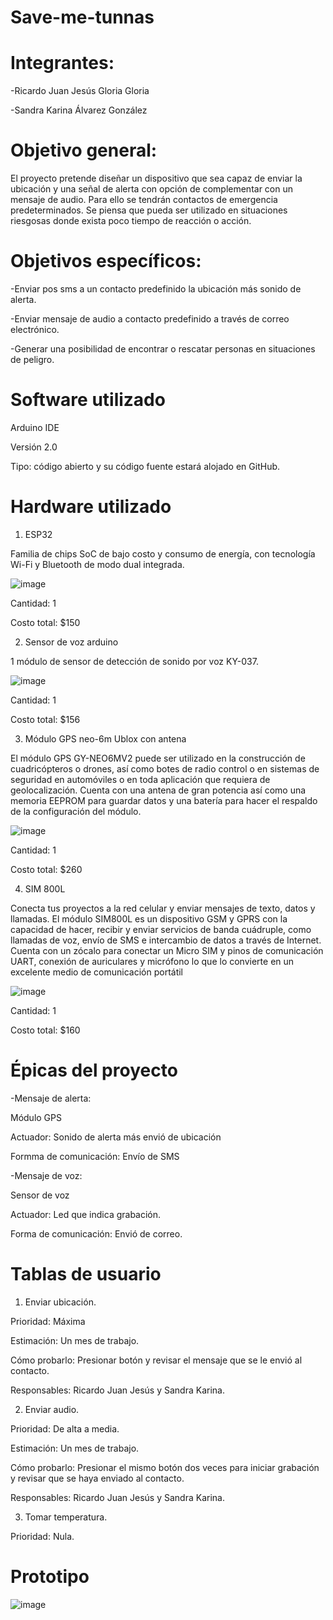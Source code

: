 # Save-me-tunnas

# Integrantes:

-Ricardo Juan Jesús Gloria Gloria

-Sandra Karina Álvarez González


# Objetivo general:

El proyecto pretende diseñar un dispositivo que sea capaz de enviar la ubicación y una señal de alerta con opción de complementar con un mensaje de audio. Para ello se tendrán contactos de emergencia predeterminados. Se piensa que pueda ser utilizado en situaciones riesgosas donde exista poco tiempo de reacción o acción. 

# Objetivos específicos:

-Enviar pos sms a un contacto predefinido la ubicación más sonido de alerta.

-Enviar mensaje de audio a contacto predefinido a través de correo electrónico.

-Generar una posibilidad de encontrar o rescatar personas en situaciones de peligro.


# Software utilizado

Arduino IDE

Versión 2.0

Tipo: código abierto y su código fuente estará alojado en GitHub.


# Hardware utilizado

1. ESP32

Familia de chips SoC de bajo costo y consumo de energía, con tecnología Wi-Fi y Bluetooth de modo dual integrada.

![image](https://user-images.githubusercontent.com/108686186/192938880-9c3dabf7-60b4-434b-a5d0-bb5decc23522.png)

Cantidad: 1

Costo total: $150


2. Sensor de voz arduino

1 módulo de sensor de detección de sonido por voz KY-037.

![image](https://user-images.githubusercontent.com/108686186/192939769-1b47820a-244a-43fa-8dad-267fc87def2b.png)

Cantidad: 1

Costo total: $156

3. Módulo GPS neo-6m Ublox con antena

El módulo GPS GY-NEO6MV2 puede ser utilizado en la construcción de cuadricópteros o drones, así como botes de radio control o en sistemas de seguridad en automóviles o en toda aplicación que requiera de geolocalización.
Cuenta con una antena de gran potencia así como una memoria EEPROM para guardar datos y una batería para hacer el respaldo de la configuración del módulo.

![image](https://user-images.githubusercontent.com/108686186/192941199-2c2f48bf-fde8-4b26-bf55-6ffba48f65b9.png)

Cantidad: 1

Costo total: $260

4. SIM 800L

Conecta tus proyectos a la red celular y enviar mensajes de texto, datos y llamadas. El módulo SIM800L es un dispositivo GSM y GPRS con la capacidad de hacer, recibir y enviar servicios de banda cuádruple, como llamadas de voz, envío de SMS e intercambio de datos a través de Internet. Cuenta con un zócalo para conectar un Micro SIM y pinos de comunicación UART, conexión de auriculares y micrófono lo que lo convierte en un excelente medio de comunicación portátil

![image](https://user-images.githubusercontent.com/108686186/192941609-ea4e6d84-d110-4851-a5a6-b2496d360114.png)

Cantidad: 1

Costo total: $160


# Épicas del proyecto


-Mensaje de alerta:

  Módulo GPS

  Actuador: Sonido de alerta más envió de ubicación

  Formma de comunicación: Envío de SMS


-Mensaje de voz:

  Sensor de voz

  Actuador: Led que indica grabación.

  Forma de comunicación: Envió de correo.


# Tablas de usuario

1. Enviar ubicación. 

Prioridad: Máxima

Estimación: Un mes de trabajo.

Cómo probarlo: Presionar botón y revisar el mensaje que se le envió al contacto.

Responsables: Ricardo Juan Jesús y Sandra Karina.


2. Enviar audio.

Prioridad: De alta a media.

Estimación: Un mes de trabajo.

Cómo probarlo: Presionar el mismo botón dos veces para iniciar grabación y revisar que se haya enviado al contacto.

Responsables: Ricardo Juan Jesús y Sandra Karina.

3. Tomar temperatura.

Prioridad: Nula.


# Prototipo

![image](https://user-images.githubusercontent.com/108686186/192945350-bf0dc77e-894d-42a0-8622-a9abd3ac8869.png)



